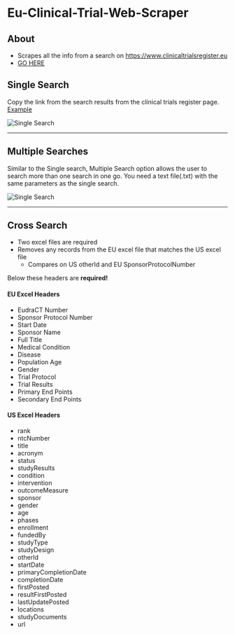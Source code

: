 # Eu-Clinical-Trial-Web-Scraper

## About
* Scrapes all the info from a search on https://www.clinicaltrialsregister.eu
* [GO HERE](http://eu-clinical.donkirk.net/)  

## Single Search
Copy the link from the search results from the clinical trials register page.  
[Example](https://www.clinicaltrialsregister.eu/ctr-search/search?query=amyotrophic+lateral+sclerosis&age=adult&phase=phase-two&phase=phase-three&phase=phase-four&dateFrom=2010-01-01&dateTo=2021-01-01)  

![Single Search](https://github.com/Dkirk25/eu-clinical-trial-web-scraper/tree/master/pictures/single_search.JPG "Single Search Example")

--------------------------------------------------------------------------------
## Multiple Searches
Similar to the Single search, Multiple Search option allows the user to search more than one search in one go.
You need a text file(.txt) with the same parameters as the single search.  

![Single Search](https://github.com/Dkirk25/eu-clinical-trial-web-scraper/tree/master/pictures/single_search.JPG "Multiple Search Example")

--------------------------------------------------------------------------------
## Cross Search
* Two excel files are required
* Removes any records from the EU excel file that matches the US excel file
  * Compares on US otherId and EU SponsorProtocolNumber
  
Below these headers are **required!**

#### EU Excel Headers
* EudraCT Number
* Sponsor Protocol Number
* Start Date
* Sponsor Name
* Full Title
* Medical Condition
* Disease
* Population Age
* Gender
* Trial Protocol
* Trial Results
* Primary End Points
* Secondary End Points

#### US Excel Headers
* rank 
* ntcNumber 
* title 
* acronym 
* status 
* studyResults 
* condition 
* intervention 
* outcomeMeasure 
* sponsor 
* gender 
* age 
* phases 
* enrollment
* fundedBy
* studyType
* studyDesign
* otherId
* startDate
* primaryCompletionDate
* completionDate
* firstPosted
* resultFirstPosted
* lastUpdatePosted
* locations
* studyDocuments
* url
